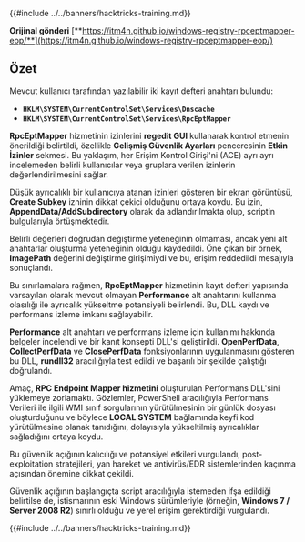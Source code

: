 {{#include ../../banners/hacktricks-training.md}}

**Orijinal gönderi** [**https://itm4n.github.io/windows-registry-rpceptmapper-eop/**](https://itm4n.github.io/windows-registry-rpceptmapper-eop/)

## Özet

Mevcut kullanıcı tarafından yazılabilir iki kayıt defteri anahtarı bulundu:

- **`HKLM\SYSTEM\CurrentControlSet\Services\Dnscache`**
- **`HKLM\SYSTEM\CurrentControlSet\Services\RpcEptMapper`**

**RpcEptMapper** hizmetinin izinlerini **regedit GUI** kullanarak kontrol etmenin önerildiği belirtildi, özellikle **Gelişmiş Güvenlik Ayarları** penceresinin **Etkin İzinler** sekmesi. Bu yaklaşım, her Erişim Kontrol Girişi'ni (ACE) ayrı ayrı incelemeden belirli kullanıcılar veya gruplara verilen izinlerin değerlendirilmesini sağlar.

Düşük ayrıcalıklı bir kullanıcıya atanan izinleri gösteren bir ekran görüntüsü, **Create Subkey** izninin dikkat çekici olduğunu ortaya koydu. Bu izin, **AppendData/AddSubdirectory** olarak da adlandırılmakta olup, scriptin bulgularıyla örtüşmektedir.

Belirli değerleri doğrudan değiştirme yeteneğinin olmaması, ancak yeni alt anahtarlar oluşturma yeteneğinin olduğu kaydedildi. Öne çıkan bir örnek, **ImagePath** değerini değiştirme girişimiydi ve bu, erişim reddedildi mesajıyla sonuçlandı.

Bu sınırlamalara rağmen, **RpcEptMapper** hizmetinin kayıt defteri yapısında varsayılan olarak mevcut olmayan **Performance** alt anahtarını kullanma olasılığı ile ayrıcalık yükseltme potansiyeli belirlendi. Bu, DLL kaydı ve performans izleme imkanı sağlayabilir.

**Performance** alt anahtarı ve performans izleme için kullanımı hakkında belgeler incelendi ve bir kanıt konsepti DLL'si geliştirildi. **OpenPerfData**, **CollectPerfData** ve **ClosePerfData** fonksiyonlarının uygulanmasını gösteren bu DLL, **rundll32** aracılığıyla test edildi ve başarılı bir şekilde çalıştığı doğrulandı.

Amaç, **RPC Endpoint Mapper hizmetini** oluşturulan Performans DLL'sini yüklemeye zorlamaktı. Gözlemler, PowerShell aracılığıyla Performans Verileri ile ilgili WMI sınıf sorgularının yürütülmesinin bir günlük dosyası oluşturduğunu ve böylece **LOCAL SYSTEM** bağlamında keyfi kod yürütülmesine olanak tanıdığını, dolayısıyla yükseltilmiş ayrıcalıklar sağladığını ortaya koydu.

Bu güvenlik açığının kalıcılığı ve potansiyel etkileri vurgulandı, post-exploitation stratejileri, yan hareket ve antivirüs/EDR sistemlerinden kaçınma açısından önemine dikkat çekildi.

Güvenlik açığının başlangıçta script aracılığıyla istemeden ifşa edildiği belirtilse de, istismarının eski Windows sürümleriyle (örneğin, **Windows 7 / Server 2008 R2**) sınırlı olduğu ve yerel erişim gerektirdiği vurgulandı.

{{#include ../../banners/hacktricks-training.md}}
